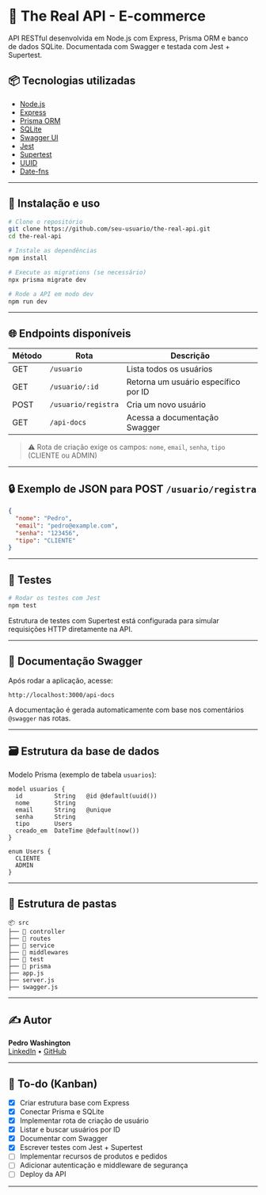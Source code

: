 # 🛒 The Real API - E-commerce

API RESTful desenvolvida em Node.js com Express, Prisma ORM e banco de dados SQLite. Documentada com Swagger e testada com Jest + Supertest.

## 📦 Tecnologias utilizadas

- [Node.js](https://nodejs.org/)
- [Express](https://expressjs.com/)
- [Prisma ORM](https://www.prisma.io/)
- [SQLite](https://www.sqlite.org/)
- [Swagger UI](https://swagger.io/tools/swagger-ui/)
- [Jest](https://jestjs.io/)
- [Supertest](https://github.com/ladjs/supertest)
- [UUID](https://www.npmjs.com/package/uuid)
- [Date-fns](https://date-fns.org/)

---

## 🚀 Instalação e uso

```bash
# Clone o repositório
git clone https://github.com/seu-usuario/the-real-api.git
cd the-real-api

# Instale as dependências
npm install

# Execute as migrations (se necessário)
npx prisma migrate dev

# Rode a API em modo dev
npm run dev
```

---

## 🌐 Endpoints disponíveis

| Método | Rota                      | Descrição                                |
|--------|---------------------------|------------------------------------------|
| GET    | `/usuario`                | Lista todos os usuários                  |
| GET    | `/usuario/:id`            | Retorna um usuário específico por ID     |
| POST   | `/usuario/registra`       | Cria um novo usuário                     |
| GET    | `/api-docs`               | Acessa a documentação Swagger            |

> ⚠️ Rota de criação exige os campos: `nome`, `email`, `senha`, `tipo` (CLIENTE ou ADMIN)

---

## 🔒 Exemplo de JSON para POST `/usuario/registra`

```json
{
  "nome": "Pedro",
  "email": "pedro@example.com",
  "senha": "123456",
  "tipo": "CLIENTE"
}
```

---

## 🧪 Testes

```bash
# Rodar os testes com Jest
npm test
```

Estrutura de testes com Supertest está configurada para simular requisições HTTP diretamente na API.

---

## 🧾 Documentação Swagger

Após rodar a aplicação, acesse:

```
http://localhost:3000/api-docs
```

A documentação é gerada automaticamente com base nos comentários `@swagger` nas rotas.

---

## 🗃️ Estrutura da base de dados

Modelo Prisma (exemplo de tabela `usuarios`):

```prisma
model usuarios {
  id         String   @id @default(uuid())
  nome       String
  email      String   @unique
  senha      String
  tipo       Users
  creado_em  DateTime @default(now())
}

enum Users {
  CLIENTE
  ADMIN
}
```

---

## 📂 Estrutura de pastas

```
📦 src
├── 📁 controller
├── 📁 routes
├── 📁 service
├── 📁 middlewares
├── 📁 test
├── 📁 prisma
├── app.js
├── server.js
├── swagger.js
```

---

## ✍️ Autor

**Pedro Washington**  
[LinkedIn](https://www.linkedin.com/in/devpedrow/) • [GitHub](https://github.com/PWzx07/)

---

## 🧼 To-do (Kanban)

- [x] Criar estrutura base com Express
- [x] Conectar Prisma e SQLite
- [x] Implementar rota de criação de usuário
- [x] Listar e buscar usuários por ID
- [x] Documentar com Swagger
- [x] Escrever testes com Jest + Supertest
- [ ] Implementar recursos de produtos e pedidos
- [ ] Adicionar autenticação e middleware de segurança
- [ ] Deploy da API

---
